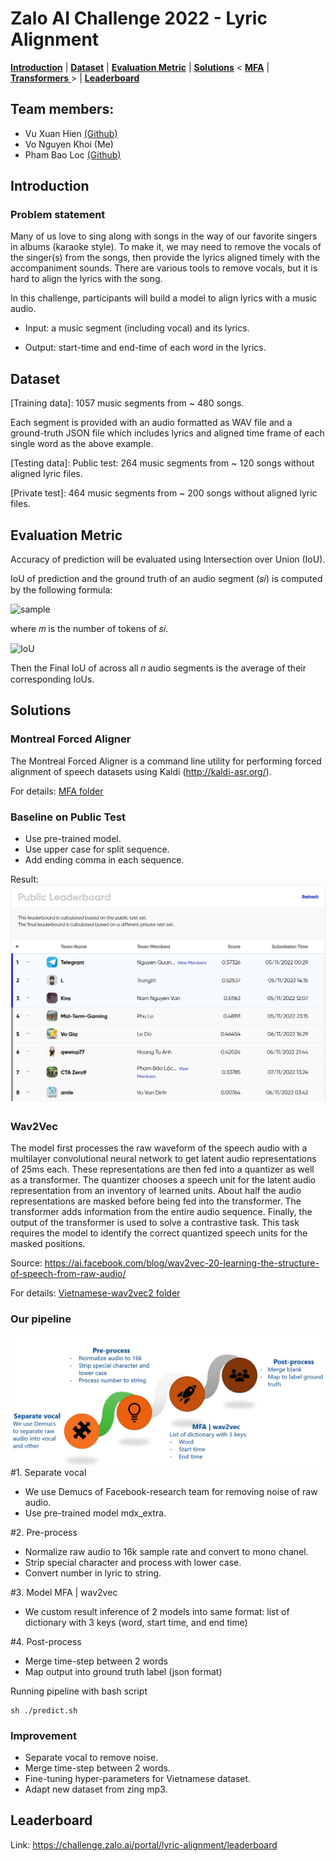 # Zalo AI Challenge 2022 - Lyric Alignment

[**Introduction**](#introduction) | [**Dataset**](#dataset) | [**Evaluation Metric**](#evaluation-metric) | [**Solutions**](#solutions) < [**MFA**](#montreal-forced-aligner) | [**Transformers** ](#transformers)> | [**Leaderboard**](#leaderboard)
## Team members:
- Vu Xuan Hien <a href="https://github.com/XuanHien304">(Github)</a>
- Vo Nguyen Khoi (Me)
- Pham Bao Loc <a href="https://github.com/BaoLocPham">(Github)</a>

## Introduction
### Problem statement

Many of us love to sing along with songs in the way of our favorite singers in albums (karaoke style). To make it, we may need to remove the vocals of the singer(s) from the songs, then provide the lyrics aligned timely with the accompaniment sounds. There are various tools to remove vocals, but it is hard to align the lyrics with the song.

In this challenge, participants will build a model to align lyrics with a music audio.

- Input: a music segment (including vocal) and its lyrics.

- Output: start-time and end-time of each word in the lyrics.

## Dataset
[Training data]:
1057 music segments from ~ 480 songs.

Each segment is provided with an audio formatted as WAV file and a ground-truth JSON file which includes lyrics and aligned time frame of each single word as the above example.

[Testing data]:
Public test: 264 music segments from ~ 120 songs without aligned lyric files.

[Private test]: 464 music segments from ~ 200 songs without aligned lyric files.

## Evaluation Metric
Accuracy of prediction will be evaluated using Intersection over Union (IoU).

IoU of prediction and the ground truth of an audio segment (𝑠𝑖) is computed by the following formula:

![sample](https://lh4.googleusercontent.com/KjnUk0C-1e3WeTcPDpUInuW2UiyD6cE4C-_QxS3_BHE_7DPnorqW0Idqyu-eI0jQJnRJkighZAwKuADEULbFRvShb5_qndoZemVd6E-aPly-mNR0w4fdKK4yLta1L8xJDcOGDMzOwrobMTCOYrOqPWhKGeLqAXpIkPizQli-qteq-pBSxxfUMqJsYuGd_-yxHIH8MBSaoA)

where 𝑚 is the number of tokens of 𝑠𝑖.

![IoU](https://lh3.googleusercontent.com/qRxfTCeuFVVp5FhOX07AKx3ijbq-Urtr6xPcVLlA8FTRDxKp4ztnFQrL3G4RgHBIQ5gowpgfT6Ba9Tvv0U3vl05C5f3sDaua5H00da_P71kE4yf5tBaTTHNpMlXO4jncAvZ-kRcBBp6dyEdswI80zY1cdyLUCLH2drybOnn0dOPPgf0v7kbcE-ayXWxNK46X)

Then the Final IoU of across all 𝑛 audio segments is the average of their corresponding IoUs.

## Solutions
### Montreal Forced Aligner
The Montreal Forced Aligner is a command line utility for performing forced alignment of speech datasets using Kaldi (http://kaldi-asr.org/).

For details: <a href="https://github.com/vnk8071/CTA-Zero9-ZAIC2022-Lyric-Alignment/tree/master/mfa">MFA folder</a>
### Baseline on Public Test
- Use pre-trained model.
- Use upper case for split sequence.
- Add ending comma in each sequence.

Result:
<img src="images/baseline_mfa.jpg">

### Wav2Vec
The model first processes the raw waveform of the speech audio with a multilayer convolutional neural network to get latent audio representations of 25ms each. These representations are then fed into a quantizer as well as a transformer. The quantizer chooses a speech unit for the latent audio representation from an inventory of learned units. About half the audio representations are masked before being fed into the transformer. The transformer adds information from the entire audio sequence. Finally, the output of the transformer is used to solve a contrastive task. This task requires the model to identify the correct quantized speech units for the masked positions.

Source: https://ai.facebook.com/blog/wav2vec-20-learning-the-structure-of-speech-from-raw-audio/

For details: <a href="https://github.com/vnk8071/CTA-Zero9-ZAIC2022-Lyric-Alignment/tree/master/vietnamese-wav2vec2">Vietnamese-wav2vec2 folder</a>

### Our pipeline
<img src="images/pipeline.jpg">
#1. Separate vocal

- We use Demucs of Facebook-research team for removing noise of raw audio.
- Use pre-trained model mdx_extra.

#2. Pre-process

- Normalize raw audio to 16k sample rate and convert to mono chanel.
- Strip special character and process with lower case.
- Convert number in lyric to string. 

#3. Model MFA | wav2vec

- We custom result inference of 2 models into same format: list of dictionary with 3 keys (word, start time, and end time)

#4. Post-process

- Merge time-step between 2 words 
- Map output into ground truth label (json format)

Running pipeline with bash script
```
sh ./predict.sh
```
### Improvement
- Separate vocal to remove noise.
- Merge time-step between 2 words.
- Fine-tuning hyper-parameters for Vietnamese dataset.
- Adapt new dataset from zing mp3.

## Leaderboard
Link: https://challenge.zalo.ai/portal/lyric-alignment/leaderboard